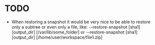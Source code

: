 # TODO
- When restoring a snapshot it would be very nice to be able to restore only a subtree or even only a file, like:
--restore-snapshot [sha1] [output_dir] [/var/lib/some_folder] or 
--restore-snapshot [sha1] [output_dir] [/home/user/workspace/file1.zip]

